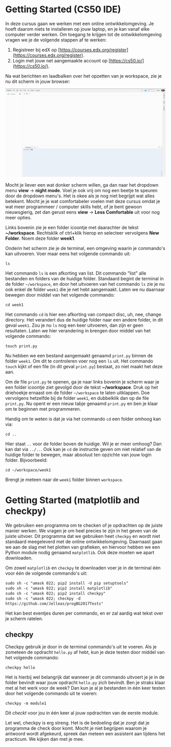 # Getting Started (CS50 IDE)

In deze cursus gaan we werken met een online ontwikkelomgeving. Je hoeft daarom niets te installeren op jouw laptop, en je kan vanaf elke computer verder werken. Om toegang te krijgen tot de ontwikkelomgeving vragen we je de volgende stappen af te werken:

1. Registreer bij edX op [https://courses.edx.org/register](https://courses.edx.org/register). 
2. Login met jouw net aangemaakte account op [https://cs50.io/](https://cs50.io/).

Na wat berichten en laadbalken over het opzetten van je workspace, zie je nu dit scherm in jouw browser:

![cs50](cs50.png)

Mocht je liever een wat donker scherm willen, ga dan naar het dropdown menu **view** -> **night mode**. Voel je ook vrij om nog een beetje te speuren door de dropdown menu's. Het is okee als je nog niet begrijpt wat alles betekent. Mocht je je wat comfortabeler voelen met deze cursus omdat je wat meer programmeer / computer skills hebt, of je bent gewoon nieuwsgierig, zet dan gerust eens **view** -> **Less Comfortable** uit voor nog meer opties.

Links bovenin zie je een folder icoontje met daarachter de tekst **~/workspace**. Rechtsklik of ctrl+klik hierop en selecteer vervolgens **New Folder**. Noem deze folder **week1**. 

Onderin het scherm zie je de terminal, een omgeving waarin je commando's kan uitvoeren. Voer maar eens het volgende commando uit:

    ls

Het commando `ls` is een afkorting van list. Dit commando "list" alle bestanden en folders van de huidige folder. Standaard begint de terminal in de folder `~/workspace`, en door het uitvoeren van het commando `ls` zie je nu ook enkel de folder `week1` die je net hebt aangemaakt. Laten we nu daarnaar bewegen door middel van het volgende commando:

    cd week1

Het commando `cd` is hier een afkorting van compact disc, uh, nee, change directory. Het verandert dus de huidige folder naar een andere folder, in dit geval `week1`. Zou je nu `ls` nog een keer uitvoeren, dan zijn er geen resultaten. Laten we hier verandering in brengen door middel van het volgende commando:

    touch print.py

Nu hebben we een bestand aangemaakt genaamd `print.py` binnen de folder `week1`. Om dit te controleren voer nog een `ls` uit. Het commando `touch` kijkt of een file (in dit geval `print.py`) bestaat, zo niet maakt het deze aan. 

Om de file `print.py` te openen, ga je naar links bovenin je scherm waar je een folder icoontje ziet gevolgd door de tekst **~/workspace**. Druk op het driehoekje ernaast om de folder `~/workspace` te laten uitklappen. Doe vervolgens hetzelfde bij de folder `week1`, en dubbelklik dan op de file `print.py`. Nu opent er een nieuw tabje genaamd `print.py` en ben je klaar om te beginnen met programmeren.

Handig om te weten is dat je via het commando `cd` een folder omhoog kan via:

    cd ..

Hier staat `..` voor de folder boven de huidige. Wil je er meer omhoog? Dan kan dat via `../..`. Ook kan je `cd` de instructie geven om niet relatief van de huidige folder te bewegen, maar absoluut ten opzichte van jouw login folder. Bijvoorbeeld:

    cd ~/workspace/week1

Brengt je meteen naar de `week1` folder binnen `workspace`. 


# Getting Started (matplotlib and checkpy)

We gebruiken een programma om te checken of je opdrachten op de juiste manier werken. We vragen je om heel precies te zijn in het geven van de juiste uitvoer. Dit programma dat we gebruiken heet `checkpy` en wordt niet standaard meegeleverd met de online ontwikkelomgeving. Daarnaast gaan we aan de slag met het plotten van grafieken, en hiervoor hebben we een Python module nodig genaamd `matplotlib`. Ook deze moeten we apart downloaden.

Om zowel `matplotlib` en `checkpy` te downloaden voer je in de terminal één voor één de volgende commando's uit:

	sudo sh -c "umask 022; pip2 install -U pip setuptools"
	sudo sh -c "umask 022; pip2 install matplotlib"
	sudo sh -c "umask 022; pip2 install checkpy"
	sudo sh -c "umask 022; checkpy -d https://github.com/Jelleas/progBG2017Tests"

Het kan best eventjes duren per commando, en er zal aardig wat tekst over je scherm ratelen. 


## checkpy

Checkpy gebruik je door in de terminal commando's uit te voeren. Als je zometeen de opdracht `hello.py` af hebt, kun je deze testen door middel van het volgende commando:

    checkpy hello

Het is hierbij wel belangrijk dat wanneer je dit commando uitvoert je je in de folder bevindt waar jouw opdracht `hello.py` zich bevindt. Ben je straks klaar met al het werk voor de week? Dan kun je al je bestanden in één keer testen door het volgende commando uit te voeren:

    checkpy -m module1

Dit *checkt* voor jou in één keer al jouw opdrachten van de eerste module. 

Let wel, checkpy is erg streng. Het is de bedoeling dat je zorgt dat je programma de check door komt. Mocht je niet begrijpen waarom je antwoord wordt afgekeurd, spreek dan meteen een assistent aan tijdens het practicum. We kijken dan met je mee.